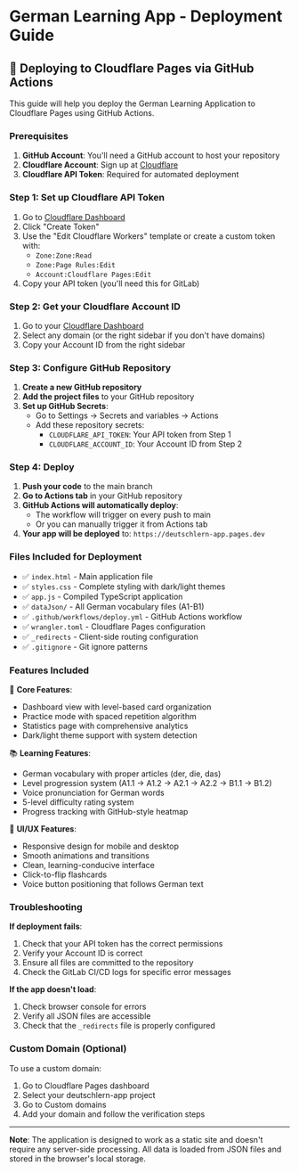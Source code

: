 # German Learning App - Deployment Guide

## 🚀 Deploying to Cloudflare Pages via GitHub Actions

This guide will help you deploy the German Learning Application to Cloudflare Pages using GitHub Actions.

### Prerequisites

1. **GitHub Account**: You'll need a GitHub account to host your repository
2. **Cloudflare Account**: Sign up at [Cloudflare](https://cloudflare.com)
3. **Cloudflare API Token**: Required for automated deployment

### Step 1: Set up Cloudflare API Token

1. Go to [Cloudflare Dashboard](https://dash.cloudflare.com/profile/api-tokens)
2. Click "Create Token"
3. Use the "Edit Cloudflare Workers" template or create a custom token with:
   - `Zone:Zone:Read`
   - `Zone:Page Rules:Edit`
   - `Account:Cloudflare Pages:Edit`
4. Copy your API token (you'll need this for GitLab)

### Step 2: Get your Cloudflare Account ID

1. Go to your [Cloudflare Dashboard](https://dash.cloudflare.com)
2. Select any domain (or the right sidebar if you don't have domains)
3. Copy your Account ID from the right sidebar

### Step 3: Configure GitHub Repository

1. **Create a new GitHub repository**
2. **Add the project files** to your GitHub repository
3. **Set up GitHub Secrets**:
   - Go to Settings → Secrets and variables → Actions
   - Add these repository secrets:
     - `CLOUDFLARE_API_TOKEN`: Your API token from Step 1
     - `CLOUDFLARE_ACCOUNT_ID`: Your Account ID from Step 2

### Step 4: Deploy

1. **Push your code** to the main branch
2. **Go to Actions tab** in your GitHub repository
3. **GitHub Actions will automatically deploy**:
   - The workflow will trigger on every push to main
   - Or you can manually trigger it from Actions tab
4. **Your app will be deployed** to: `https://deutschlern-app.pages.dev`

### Files Included for Deployment

- ✅ `index.html` - Main application file
- ✅ `styles.css` - Complete styling with dark/light themes
- ✅ `app.js` - Compiled TypeScript application
- ✅ `dataJson/` - All German vocabulary files (A1-B1)
- ✅ `.github/workflows/deploy.yml` - GitHub Actions workflow
- ✅ `wrangler.toml` - Cloudflare Pages configuration
- ✅ `_redirects` - Client-side routing configuration
- ✅ `.gitignore` - Git ignore patterns

### Features Included

🎯 **Core Features**:
- Dashboard view with level-based card organization
- Practice mode with spaced repetition algorithm
- Statistics page with comprehensive analytics
- Dark/light theme support with system detection

📚 **Learning Features**:
- German vocabulary with proper articles (der, die, das)
- Level progression system (A1.1 → A1.2 → A2.1 → A2.2 → B1.1 → B1.2)
- Voice pronunciation for German words
- 5-level difficulty rating system
- Progress tracking with GitHub-style heatmap

🎨 **UI/UX Features**:
- Responsive design for mobile and desktop
- Smooth animations and transitions
- Clean, learning-conducive interface
- Click-to-flip flashcards
- Voice button positioning that follows German text

### Troubleshooting

**If deployment fails**:
1. Check that your API token has the correct permissions
2. Verify your Account ID is correct
3. Ensure all files are committed to the repository
4. Check the GitLab CI/CD logs for specific error messages

**If the app doesn't load**:
1. Check browser console for errors
2. Verify all JSON files are accessible
3. Check that the `_redirects` file is properly configured

### Custom Domain (Optional)

To use a custom domain:
1. Go to Cloudflare Pages dashboard
2. Select your deutschlern-app project
3. Go to Custom domains
4. Add your domain and follow the verification steps

---

**Note**: The application is designed to work as a static site and doesn't require any server-side processing. All data is loaded from JSON files and stored in the browser's local storage.